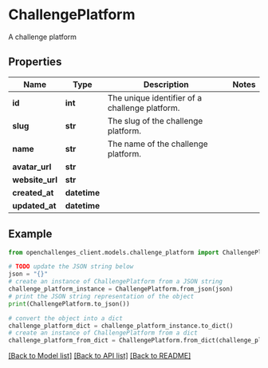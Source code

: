 # ChallengePlatform

A challenge platform

## Properties

| Name            | Type         | Description                                    | Notes |
| --------------- | ------------ | ---------------------------------------------- | ----- |
| **id**          | **int**      | The unique identifier of a challenge platform. |
| **slug**        | **str**      | The slug of the challenge platform.            |
| **name**        | **str**      | The name of the challenge platform.            |
| **avatar_url**  | **str**      |                                                |
| **website_url** | **str**      |                                                |
| **created_at**  | **datetime** |                                                |
| **updated_at**  | **datetime** |                                                |

## Example

```python
from openchallenges_client.models.challenge_platform import ChallengePlatform

# TODO update the JSON string below
json = "{}"
# create an instance of ChallengePlatform from a JSON string
challenge_platform_instance = ChallengePlatform.from_json(json)
# print the JSON string representation of the object
print(ChallengePlatform.to_json())

# convert the object into a dict
challenge_platform_dict = challenge_platform_instance.to_dict()
# create an instance of ChallengePlatform from a dict
challenge_platform_from_dict = ChallengePlatform.from_dict(challenge_platform_dict)
```

[[Back to Model list]](../README.md#documentation-for-models) [[Back to API list]](../README.md#documentation-for-api-endpoints) [[Back to README]](../README.md)
